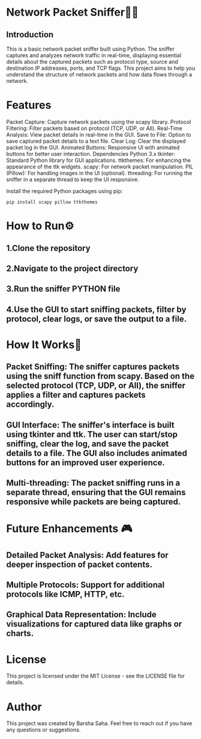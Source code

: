 # Network Packet Sniffer👨‍💻
## Introduction
This is a basic network packet sniffer built using Python. The sniffer captures and analyzes network traffic in real-time, displaying essential details about the captured packets such as protocol type, source and destination IP addresses, ports, and TCP flags. This project aims to help you understand the structure of network packets and how data flows through a network.

# Features
Packet Capture: Capture network packets using the scapy library.
Protocol Filtering: Filter packets based on protocol (TCP, UDP, or All).
Real-Time Analysis: View packet details in real-time in the GUI.
Save to File: Option to save captured packet details to a text file.
Clear Log: Clear the displayed packet log in the GUI.
Animated Buttons: Responsive UI with animated buttons for better user interaction.
Dependencies
Python 3.x
tkinter: Standard Python library for GUI applications.
ttkthemes: For enhancing the appearance of the ttk widgets.
scapy: For network packet manipulation.
PIL (Pillow): For handling images in the UI (optional).
threading: For running the sniffer in a separate thread to keep the UI responsive.

Install the required Python packages using pip:
```
pip install scapy pillow ttkthemes
```
# How to Run⚙️

## 1.Clone the repository
## 2.Navigate to the project directory
## 3.Run the sniffer PYTHON file
## 4.Use the GUI to start sniffing packets, filter by protocol, clear logs, or save the output to a file.

# How It Works🪩
## Packet Sniffing: The sniffer captures packets using the sniff function from scapy. Based on the selected protocol (TCP, UDP, or All), the sniffer applies a filter and captures packets accordingly.
## GUI Interface: The sniffer's interface is built using tkinter and ttk. The user can start/stop sniffing, clear the log, and save the packet details to a file. The GUI also includes animated buttons for an improved user experience.
## Multi-threading: The packet sniffing runs in a separate thread, ensuring that the GUI remains responsive while packets are being captured.


# Future Enhancements 🎮
## Detailed Packet Analysis: Add features for deeper inspection of packet contents.
## Multiple Protocols: Support for additional protocols like ICMP, HTTP, etc.
## Graphical Data Representation: Include visualizations for captured data like graphs or charts.

# License
This project is licensed under the MIT License - see the LICENSE file for details.

# Author
This project was created by Barsha Saha. Feel free to reach out if you have any questions or suggestions.
